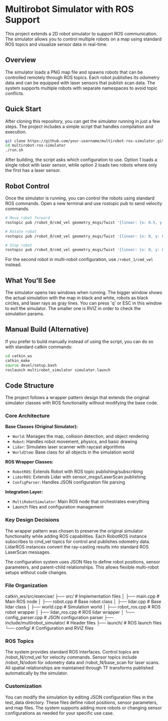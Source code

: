 # Multirobot Simulator with ROS Support

This project extends a 2D robot simulator to support ROS communication. The simulator allows you to control multiple robots on a map using standard ROS topics and visualize sensor data in real-time.

## Overview

The simulator loads a PNG map file and spawns robots that can be controlled remotely through ROS topics. Each robot publishes its odometry data and can be equipped with laser sensors that publish scan data. The system supports multiple robots with separate namespaces to avoid topic conflicts.

## Quick Start

After cloning this repository, you can get the simulator running in just a few steps. The project includes a simple script that handles compilation and execution.

```bash
git clone https://github.com/your-username/multirobot-ros-simulator.git
cd multirobot-ros-simulator
./run.sh
```


After building, the script asks which configuration to use. Option 1 loads a single robot with laser sensor, while option 2 loads two robots where only the first has a laser sensor.

## Robot Control

Once the simulator is running, you can control the robots using standard ROS commands. Open a new terminal and use rostopic pub to send velocity commands.

```bash
# Move robot forward
rostopic pub /robot_0/cmd_vel geometry_msgs/Twist '{linear: {x: 0.5, y: 0, z: 0}, angular: {x: 0, y: 0, z: 0}}' -r 10

# Rotate robot
rostopic pub /robot_0/cmd_vel geometry_msgs/Twist '{linear: {x: 0, y: 0, z: 0}, angular: {x: 0, y: 0, z: 0.5}}' -r 10

# Stop robot
rostopic pub /robot_0/cmd_vel geometry_msgs/Twist '{linear: {x: 0, y: 0, z: 0}, angular: {x: 0, y: 0, z: 0}}' -1
```

For the second robot in multi-robot configuration, use `/robot_1/cmd_vel` instead.

## What You'll See

The simulator opens two windows when running. The bigger window shows the actual simulation with the map in black and white, robots as black circles, and laser rays as gray lines. You can press 'q' or ESC in this window to exit the simulator.
The smaller one is RVIZ in order to check the simulation params.


## Manual Build (Alternative)

If you prefer to build manually instead of using the script, you can do so with standard catkin commands:

```bash
cd catkin_ws
catkin_make
source devel/setup.bash
roslaunch multirobot_simulator simulator.launch
```
## Code Structure

The project follows a wrapper pattern design that extends the original simulator classes with ROS functionality without modifying the base code.

### Core Architecture

**Base Classes (Original Simulator):**
- `World`: Manages the map, collision detection, and object rendering
- `Robot`: Handles robot movement, physics, and basic drawing
- `Lidar`: Simulates laser scanner with raycast algorithms
- `WorldItem`: Base class for all objects in the simulation world

**ROS Wrapper Classes:**
- `RobotROS`: Extends Robot with ROS topic publishing/subscribing
- `LidarROS`: Extends Lidar with sensor_msgs/LaserScan publishing
- `ConfigParser`: Handles JSON configuration file parsing

**Integration Layer:**
- `MultiRobotSimulator`: Main ROS node that orchestrates everything
- Launch files and configuration management

### Key Design Decisions

The wrapper pattern was chosen to preserve the original simulator functionality while adding ROS capabilities. Each RobotROS instance subscribes to cmd_vel topics for control and publishes odometry data. LidarROS instances convert the ray-casting results into standard ROS LaserScan messages.

The configuration system uses JSON files to define robot positions, sensor parameters, and parent-child relationships. This allows flexible multi-robot setups without code changes.

### File Organization

catkin_ws/src/exercise/
├── src/                    # Implementation files
│   ├── main.cpp           # Main ROS node
│   ├── robot.cpp          # Base robot class
│   ├── lidar.cpp          # Base lidar class
│   ├── world.cpp          # Simulation world
│   ├── robot_ros.cpp      # ROS robot wrapper
│   ├── lidar_ros.cpp      # ROS lidar wrapper
│   └── config_parser.cpp  # JSON configuration parser
├── include/multirobot_simulator/  # Header files
├── launch/                # ROS launch files
└── config/                # Configuration and RVIZ files


### ROS Topics
The system provides standard ROS interfaces. Control topics are /robot_N/cmd_vel for velocity commands. Sensor topics include /robot_N/odom for odometry data and /robot_N/base_scan for laser scans. All spatial relationships are maintained through TF transforms published automatically by the simulator.
### Customization
You can modify the simulation by editing JSON configuration files in the test_data directory. These files define robot positions, sensor parameters, and map files. The system supports adding more robots or changing sensor configurations as needed for your specific use case.

